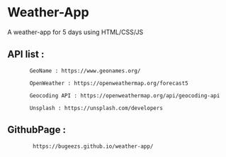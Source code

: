 
# Weather-App

A weather-app for 5 days using HTML/CSS/JS

## API list : 

           GeoName : https://www.geonames.org/

           OpenWeather : https://openweathermap.org/forecast5

           Geocoding API : https://openweathermap.org/api/geocoding-api

           Unsplash : https://unsplash.com/developers


## GithubPage : 

            https://bugeezs.github.io/weather-app/

